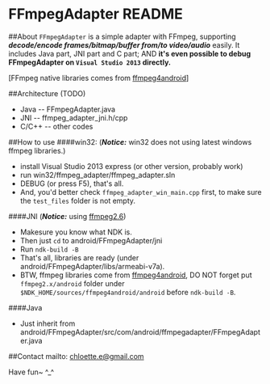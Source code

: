 FFmpegAdapter README
========

##About
`FFmpegAdapter` is a simple adapter with FFmpeg, supporting ***decode/encode frames/bitmap/buffer from/to video/audio*** easily. It includes Java part, JNI part and C part; AND **it's even possible to debug FFmpegAdapter on `Visual Studio 2013` directly.**

[FFmpeg native libraries comes from [ffmpeg4android](https://github.com/chloette/ffmpeg4android)]

##Architecture (TODO)
* Java -- FFmpegAdapter.java
* JNI -- ffmpeg_adapter_jni.h/cpp
* C/C++ -- other codes

##How to use
####win32:
(***Notice:*** win32 does not using latest windows ffmpeg libraries.)
* install Visual Studio 2013 express (or other version, probably work)
* run win32/ffmpeg_adapter/ffmpeg_adapter.sln
* DEBUG (or press F5), that's all.
* And, you'd better check `ffmpeg_adapter_win_main.cpp` first, to make sure the `test_files` folder is not empty.

####JNI
(***Notice:*** using [ffmpeg2.6](http://ffmpeg.org/))
* Makesure you know what NDK is.
* Then just `cd` to android/FFmpegAdapter/jni
* Run `ndk-build -B`
* That's all, libraries are ready (under android/FFmpegAdapter/libs/armeabi-v7a).
* BTW, ffmpeg libraries come from [ffmpeg4android](https://github.com/chloette/ffmpeg4android), DO NOT forget put `ffmpeg2.x/android` folder under `$NDK_HOME/sources/ffmpeg4android/android` before `ndk-build -B`.

####Java
* Just inherit from android/FFmpegAdapter/src/com/android/ffmpegadapter/FFmpegAdapter.java

##Contact
mailto: chloette.e@gmail.com

Have fun~ ^_^
